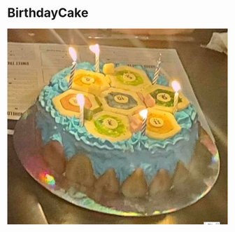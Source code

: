 # BirthdayCake
![](https://github.com/maybestcoding/BirthdayCake/blob/main/catanbirthdaycake.png?raw=true)
